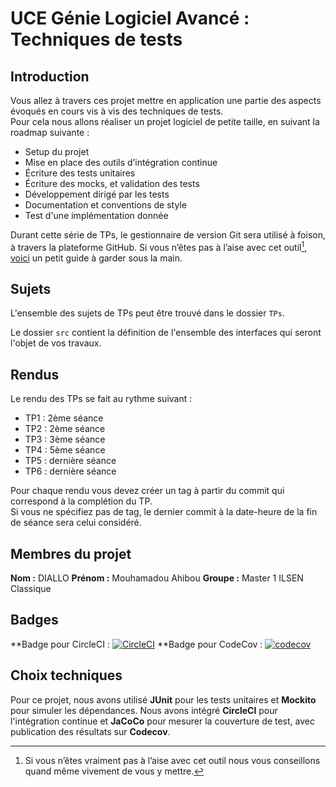 # UCE Génie Logiciel Avancé : Techniques de tests

## Introduction

Vous allez à travers ces projet mettre en application une partie des aspects évoqués en cours vis à vis des techniques de tests.  
Pour cela nous allons réaliser un projet logiciel de petite taille, en suivant la roadmap suivante : 
- Setup du projet
- Mise en place des outils d’intégration continue
- Écriture des tests unitaires
- Écriture des mocks, et validation des tests
- Développement dirigé par les tests
- Documentation et conventions de style
- Test d'une implémentation donnée

Durant cette série de TPs, le gestionnaire de version Git sera utilisé à foison, à travers la plateforme GitHub. Si vous n’êtes pas à l’aise avec cet outil[^1], [voici](http://rogerdudler.github.io/git-guide/) un petit guide à garder sous la main.

## Sujets

L'ensemble des sujets de TPs peut être trouvé dans le dossier `TPs`.

Le dossier `src` contient la définition de l'ensemble des interfaces qui seront l'objet de vos travaux.

## Rendus

Le rendu des TPs se fait au rythme suivant :

- TP1 : 2ème séance
- TP2 : 2ème séance
- TP3 : 3ème séance
- TP4 : 5ème séance
- TP5 : dernière séance
- TP6 : dernière séance

Pour chaque rendu vous devez créer un tag à partir du commit qui correspond à la complétion du TP.  
Si vous ne spécifiez pas de tag, le dernier commit à la date-heure de la fin de séance sera celui considéré.

[^1]: Si vous n’êtes vraiment pas à l’aise avec cet outil nous vous conseillons quand même vivement de vous y mettre.

## Membres du projet

**Nom :** DIALLO 
**Prénom :** Mouhamadou Ahibou
**Groupe :** Master 1 ILSEN Classique

## Badges

**Badge pour CircleCI : [![CircleCI](https://dl.circleci.com/status-badge/img/gh/Ahibou2017/ceri-m1-techniques-de-test/tree/master.svg?style=svg)](https://dl.circleci.com/status-badge/redirect/gh/Ahibou2017/ceri-m1-techniques-de-test/tree/master)
**Badge pour CodeCov : [![codecov](https://codecov.io/github/Ahibou2017/ceri-m1-techniques-de-test/graph/badge.svg?token=KIJV7XHK4O)](https://codecov.io/github/Ahibou2017/ceri-m1-techniques-de-test)


## Choix techniques

Pour ce projet, nous avons utilisé **JUnit** pour les tests unitaires et **Mockito** pour simuler les dépendances. 
Nous avons intégré **CircleCI** pour l'intégration continue et **JaCoCo** pour mesurer la couverture de test, 
avec publication des résultats sur **Codecov**.

